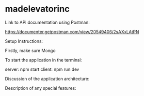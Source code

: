# madelevatorinc

Link to API documentation using Postman:

https://documenter.getpostman.com/view/20549406/2sAXxLAtPN

Setup Instructions:

Firstly, make sure Mongo

To start the application in the terminal:

server: npm start
client: npm run dev

Discussion of the application architecture:

Description of any special features:
